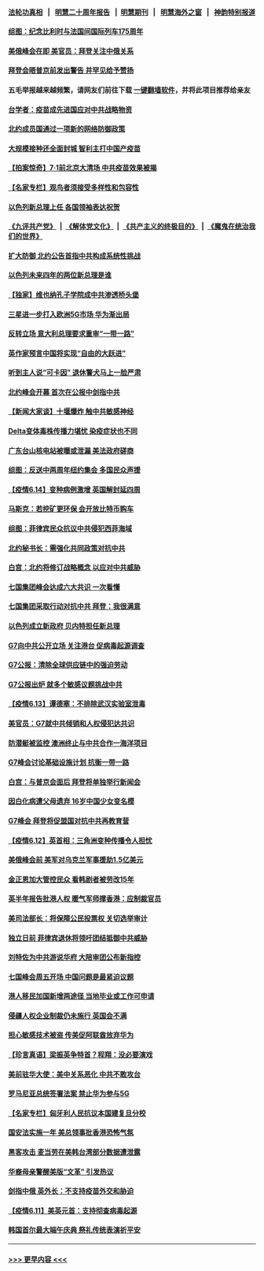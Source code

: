 #### [法轮功真相](https://github.com/gfw-breaker/truth/blob/master/README.md?t=0) &nbsp;&nbsp;|&nbsp;&nbsp; [明慧二十周年报告](https://github.com/gfw-breaker/mh-reports/blob/master/README.md?t=0) &nbsp;&nbsp;|&nbsp;&nbsp;[明慧期刊](https://github.com/gfw-breaker/mh-qikan) &nbsp;&nbsp;|&nbsp;&nbsp; [明慧海外之窗](https://github.com/gfw-breaker/mh-news/blob/master/README.md?t=0) &nbsp;&nbsp;|&nbsp;&nbsp; [神韵特别报道](https://github.com/gfw-breaker/mh-news/blob/master/shenyun.md?t=0)
#### [组图：纪念比利时与法国间国际列车175周年](../pages/nsc418/n13022917.md?t=06151751) 
#### [美俄峰会在即 美官员：拜登关注中俄关系](../pages/nsc418/n13022891.md?t=06151751) 
#### [拜登会晤普京前发出警告 并罕见给予赞扬](../pages/nsc418/n13022468.md?t=06151751) 
#### 五毛举报越来越频繁，请网友们前往下载 [一键翻墙软件](https://github.com/gfw-breaker/ssr-accounts)，并将此项目推荐给亲友
#### [台学者：疫苗成先进国应对中共战略物资](../pages/nsc418/n13022441.md?t=06151751) 
#### [北约成员国通过一项新的网络防御政策](../pages/nsc418/n13022233.md?t=06151751) 
#### [大规模接种还全面封城 智利主打中国产疫苗](../pages/nsc418/n13022053.md?t=06151751) 
#### [【拍案惊奇】7‧1前北京大清场 中共疫苗效果被揭](../pages/nsc418/n13020472.md?t=06151751) 
#### [【名家专栏】观鸟者须接受多样性和包容性](../pages/nsc418/n13021151.md?t=06151751) 
#### [以色列新总理上任 各国领袖表达祝贺](../pages/nsc418/n13021838.md?t=06151751) 
#### [《九评共产党》](https://github.com/begood0513/9ping.md/blob/master/README.md) &nbsp;|&nbsp; [《解体党文化》](../../../../jtdwh.md/blob/master/README.md)  &nbsp;|&nbsp; [《共产主义的终极目的》](../../../../gczydzjmd.md/blob/master/README.md) &nbsp;|&nbsp; [《魔鬼在统治我们的世界》](../../../../mgztzwmdsj.md/blob/master/README.md) 
#### [扩大防御 北约公告首指中共构成系统性挑战](../pages/nsc418/n13021758.md?t=06151751) 
#### [以色列未来四年的两位新总理是谁](../pages/nsc418/n13021459.md?t=06151751) 
#### [【独家】维也纳孔子学院成中共渗透桥头堡](../pages/nsc418/n12990081.md?t=06151751) 
#### [三星进一步打入欧洲5G市场 华为渐出局](../pages/nsc418/n13021536.md?t=06151751) 
#### [反转立场 意大利总理要求重审“一带一路”](../pages/nsc418/n13021413.md?t=06151751) 
#### [英作家预言中国将实现“自由的大跃进”](../pages/nsc418/n13021279.md?t=06151751) 
#### [听到主人说“可卡因” 退休警犬马上一脸严肃](../pages/nsc418/n13020801.md?t=06151751) 
#### [北约峰会开幕 首次在公报中剑指中共](../pages/nsc418/n13021423.md?t=06151751) 
#### [【新闻大家谈】十堰爆炸 触中共敏感神经](../pages/nsc418/n13021116.md?t=06151751) 
#### [Delta变体毒株传播力堪忧 染疫症状也不同](../pages/nsc418/n13021222.md?t=06151751) 
#### [广东台山核电站被曝或泄漏 美法政府磋商](../pages/nsc418/n13021195.md?t=06151751) 
#### [组图：反送中两周年纽约集会 多国民众声援](../pages/nsc418/n13020943.md?t=06151751) 
#### [【疫情6.14】变种病例激增 英国解封延四周](../pages/nsc418/n13020806.md?t=06151751) 
#### [马斯克：若挖矿更环保 会开放比特币购车](../pages/nsc418/n13020807.md?t=06151751) 
#### [组图：菲律宾民众抗议中共侵犯西菲海域](../pages/nsc418/n13020731.md?t=06151751) 
#### [北约秘书长：需强化共同政策对抗中共](../pages/nsc418/n13020371.md?t=06151751) 
#### [白宫：北约将修订战略概念 以应对中共威胁](../pages/nsc418/n13020216.md?t=06151751) 
#### [七国集团峰会达成六大共识 一次看懂](../pages/nsc418/n13019857.md?t=06151751) 
#### [七国集团采取行动对抗中共 拜登：我很满意](../pages/nsc418/n13019732.md?t=06151751) 
#### [以色列成立新政府 贝内特担任新总理](../pages/nsc418/n13019788.md?t=06151751) 
#### [G7向中共公开立场 关注港台 促病毒起源调查](../pages/nsc418/n13019759.md?t=06151751) 
#### [G7公报：清除全球供应链中的强迫劳动](../pages/nsc418/n13019695.md?t=06151751) 
#### [G7公报出炉 就多个敏感议题挑战中共](../pages/nsc418/n13019389.md?t=06151751) 
#### [【疫情6.13】谭德塞：不排除武汉实验室泄毒](../pages/nsc418/n13019005.md?t=06151751) 
#### [美官员：G7就中共倾销和人权侵犯达共识](../pages/nsc418/n13018231.md?t=06151751) 
#### [防潜艇被监控 澳洲终止与中共合作一海洋项目](../pages/nsc418/n13018180.md?t=06151751) 
#### [G7峰会讨论基础设施计划 抗衡一带一路](../pages/nsc418/n13017810.md?t=06151751) 
#### [白宫：与普京会面后 拜登将单独举行新闻会](../pages/nsc418/n13018084.md?t=06151751) 
#### [因白化病遭父母遗弃 16岁中国少女变名模](../pages/nsc418/n13016937.md?t=06151751) 
#### [G7峰会 拜登将促盟国对抗中共再教育营](../pages/nsc418/n13017649.md?t=06151751) 
#### [【疫情6.12】英首相：三角洲变种传播令人担忧](../pages/nsc418/n13017379.md?t=06151751) 
#### [美俄峰会前 美军对乌克兰军事援助1.5亿美元](../pages/nsc418/n13017229.md?t=06151751) 
#### [金正恩加大管控民众 看韩剧者被劳改15年](../pages/nsc418/n13016920.md?t=06151751) 
#### [英半年报告批港人权 暖气军师撑香港：应制裁官员](../pages/nsc418/n13017025.md?t=06151751) 
#### [美司法部长：将保障公民投票权 关切选举审计](../pages/nsc418/n13016874.md?t=06151751) 
#### [独立日前 菲律宾退休将领吁团结抵御中共威胁](../pages/nsc418/n13016402.md?t=06151751) 
#### [刘特佐为中共游说华府 大陪审团公布新指控](../pages/nsc418/n13015936.md?t=06151751) 
#### [七国峰会周五开场 中国问题是最紧迫议题](../pages/nsc418/n13016362.md?t=06151751) 
#### [港人移民加国新增两途径 当地毕业或工作可申请](../pages/nsc418/n13016219.md?t=06151751) 
#### [侵疆人权企业制裁仍未施行 英国会不满](../pages/nsc418/n13016184.md?t=06151751) 
#### [担心敏感技术被盗 传美促阿联酋放弃华为](../pages/nsc418/n13016162.md?t=06151751) 
#### [【珍言真语】梁振英争特首？程翔：没必要演戏](../pages/nsc418/n13016036.md?t=06151751) 
#### [美前驻华大使：美中关系恶化 中共不敢攻台](../pages/nsc418/n13015946.md?t=06151751) 
#### [罗马尼亚总统签署法案 禁止华为参与5G](../pages/nsc418/n13015943.md?t=06151751) 
#### [【名家专栏】匈牙利人民抗议本国建复旦分校](../pages/nsc418/n13015605.md?t=06151751) 
#### [国安法实施一年 美总领事批香港恐怖气氛](../pages/nsc418/n13015917.md?t=06151751) 
#### [黑客攻击 麦当劳在美韩台湾部分数据遭泄露](../pages/nsc418/n13015823.md?t=06151751) 
#### [华裔母亲警醒美版“文革” 引发热议](../pages/nsc418/n13015358.md?t=06151751) 
#### [剑指中俄 英外长：不支持疫苗外交和胁迫](../pages/nsc418/n13015608.md?t=06151751) 
#### [【疫情6.11】美英元首：支持彻查病毒起源](../pages/nsc418/n13015207.md?t=06151751) 
#### [韩国首尔最大端午庆典 祭礼传统表演祈平安](../pages/nsc418/n13014900.md?t=06151751) 

----
#### [ >>> 更早内容 <<< ](../indexes/nsc418-earlier.md)
